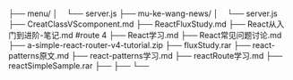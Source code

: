 ```
```
├──  menu/
│    └──  server.js
├──  mu-ke-wang-news/
│    └──  server.js
├── CreatClassVScomponent.md
├── ReactFluxStudy.md
├── React从入门到进阶-笔记.md      #route 4
├── React学习.md
├── React常见问题讨论.md
├── a-simple-react-router-v4-tutorial.zip
├── fluxStudy.rar
├── react-patterns原文.md
├── react-patterns学习.md
├── reactRoute学习.md
├── reactSimpleSample.rar
├── 
├── 
└── 
```
